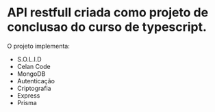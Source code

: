 # API restfull criada como projeto de conclusao do curso de typescript.

O projeto implementa: 
- S.O.L.I.D
- Celan Code
- MongoDB
- Autenticação
- Criptografia
- Express
- Prisma
